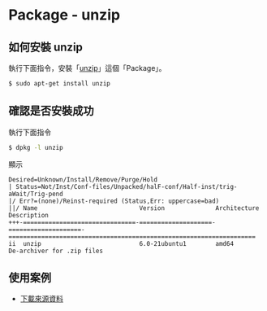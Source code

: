
# Package - unzip

## 如何安裝 unzip

執行下面指令，安裝「[unzip](https://packages.ubuntu.com/bionic/unzip)」這個「Package」。

``` sh
$ sudo apt-get install unzip
```

## 確認是否安裝成功

執行下面指令

``` sh
$ dpkg -l unzip
```

顯示

```
Desired=Unknown/Install/Remove/Purge/Hold
| Status=Not/Inst/Conf-files/Unpacked/halF-conf/Half-inst/trig-aWait/Trig-pend
|/ Err?=(none)/Reinst-required (Status,Err: uppercase=bad)
||/ Name                            Version              Architecture         Description
+++-===============================-====================-====================-====================================================================
ii  unzip                           6.0-21ubuntu1        amd64                De-archiver for .zip files
```

## 使用案例

* [下載來源資料](about-download-and-extract.md)
